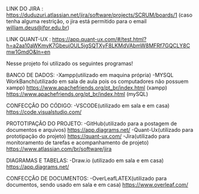 LINK DO JIRA : https://duduzuri.atlassian.net/jira/software/projects/SCRUM/boards/1
(caso tenha alguma restrição, o jira está permitido para o email william.deus@ifpr.edu.br)

LINK QUANT-UX : https://app.quant-ux.com/#/test.html?h=a2aa10aWKmyK7GbeujOUL5jgSQTXyF8LKMdVAbmW8MFRf7GQCLY8Cmw1GmdO&ln=en

Nesse projeto foi utilizado os seguintes programas!

BANCO DE DADOS:
-Xampp(utilizado em maquina própria)
-MYSQL WorkBanch(utilizado em sala de aula pois os computadores não possuem xampp)
https://www.apachefriends.org/pt_br/index.html (xampp)
https://www.apachefriends.org/pt_br/index.html (mySQL)

CONFECÇÂO DO CÓDIGO:
-VSCODE(utilizado em sala e em casa)
https://code.visualstudio.com/
  
PROTOTIPAÇÃO DO PROJETO:
-GitHub(utilizado para a postagem de documentos e arquivos)
https://app.diagrams.net/
-Quant-Ux(utilizado para prototipação do projeto)
https://quant-ux.com/
-Jira(utilizado para monitoramento de tarefas e acompanhamento de projeto)
https://www.atlassian.com/br/software/jira

DIAGRAMAS E TABELAS:
-Draw.io (utilizado em sala e em casa)
https://app.diagrams.net/

CONFECÇÂO DE DOCUMENTOS:
-OverLeafLATEX(utilizado para documentos, sendo usado em sala e em casa)
https://www.overleaf.com/
